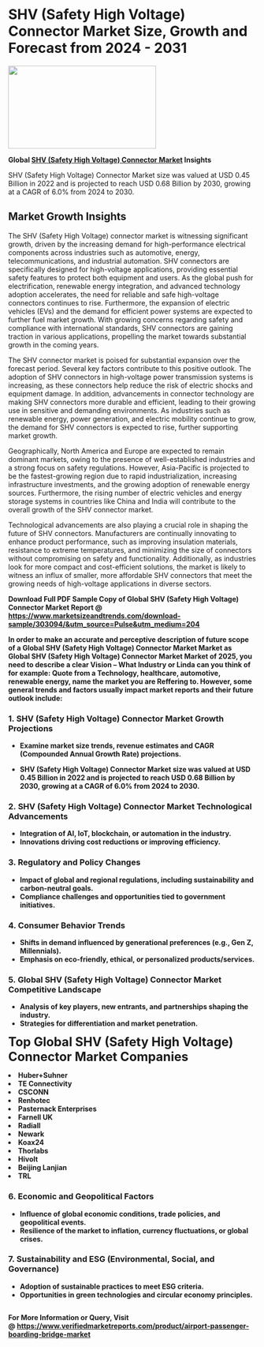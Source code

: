 <H1>SHV (Safety High Voltage) Connector Market Size, Growth and Forecast from 2024 - 2031</H1><img class="aligncenter size-medium wp-image-584254" src="https://thirdeyenews.in/wp-content/uploads/2024/09/Global-Market-Research-300x168.jpeg" alt="" width="300" height="168" /><p><strong>Global&nbsp;<a href="https://www.marketsizeandtrends.com/download-sample/303094/&amp;utm_source=Pulse&amp;utm_medium=204">SHV (Safety High Voltage) Connector Market</a> Insights</strong></p><p>SHV (Safety High Voltage) Connector Market size was valued at USD 0.45 Billion in 2022 and is projected to reach USD 0.68 Billion by 2030, growing at a CAGR of 6.0% from 2024 to 2030.</p><p><h2>Market Growth Insights</h2> <p>The SHV (Safety High Voltage) connector market is witnessing significant growth, driven by the increasing demand for high-performance electrical components across industries such as automotive, energy, telecommunications, and industrial automation. SHV connectors are specifically designed for high-voltage applications, providing essential safety features to protect both equipment and users. As the global push for electrification, renewable energy integration, and advanced technology adoption accelerates, the need for reliable and safe high-voltage connectors continues to rise. Furthermore, the expansion of electric vehicles (EVs) and the demand for efficient power systems are expected to further fuel market growth. With growing concerns regarding safety and compliance with international standards, SHV connectors are gaining traction in various applications, propelling the market towards substantial growth in the coming years.</p> <p><strong></strong></p> <p>The SHV connector market is poised for substantial expansion over the forecast period. Several key factors contribute to this positive outlook. The adoption of SHV connectors in high-voltage power transmission systems is increasing, as these connectors help reduce the risk of electric shocks and equipment damage. In addition, advancements in connector technology are making SHV connectors more durable and efficient, leading to their growing use in sensitive and demanding environments. As industries such as renewable energy, power generation, and electric mobility continue to grow, the demand for SHV connectors is expected to rise, further supporting market growth.</p> <p>Geographically, North America and Europe are expected to remain dominant markets, owing to the presence of well-established industries and a strong focus on safety regulations. However, Asia-Pacific is projected to be the fastest-growing region due to rapid industrialization, increasing infrastructure investments, and the growing adoption of renewable energy sources. Furthermore, the rising number of electric vehicles and energy storage systems in countries like China and India will contribute to the overall growth of the SHV connector market.</p> <p>Technological advancements are also playing a crucial role in shaping the future of SHV connectors. Manufacturers are continually innovating to enhance product performance, such as improving insulation materials, resistance to extreme temperatures, and minimizing the size of connectors without compromising on safety and functionality. Additionally, as industries look for more compact and cost-efficient solutions, the market is likely to witness an influx of smaller, more affordable SHV connectors that meet the growing needs of high-voltage applications in diverse sectors.</p> <p><strong></p><p><span class=""><strong>Download Full PDF Sample Copy of Global SHV (Safety High Voltage) Connector Market Report</strong> @ <a href="https://www.marketsizeandtrends.com/download-sample/303094/&amp;utm_source=Pulse&amp;utm_medium=204" target="_blank">https://www.marketsizeandtrends.com/download-sample/303094/&amp;utm_source=Pulse&amp;utm_medium=204</a></span></p><p>In order to make an accurate and perceptive description of future scope of a Global&nbsp;SHV (Safety High Voltage) Connector Market Market as Global&nbsp;SHV (Safety High Voltage) Connector Market Market of 2025, you need to describe a clear Vision &ndash; What Industry or Linda can you think of for example: Quote from a Technology, healthcare, automotive, renewable energy, name the market you are Reffering to. However, some general trends and factors usually impact market reports and their future outlook include:</p><h3>1.&nbsp;<strong>SHV (Safety High Voltage) Connector Market Growth Projections</strong></h3><ul><li>Examine market size trends, revenue estimates and CAGR (Compounded Annual Growth Rate) projections.</li><li><p>SHV (Safety High Voltage) Connector Market size was valued at USD 0.45 Billion in 2022 and is projected to reach USD 0.68 Billion by 2030, growing at a CAGR of 6.0% from 2024 to 2030.</p></li></ul><h3>2.&nbsp;<strong>SHV (Safety High Voltage) Connector Market Technological Advancements</strong></h3><ul><li>Integration of AI, IoT, blockchain, or automation in the industry.</li><li>Innovations driving cost reductions or improving efficiency.</li></ul><h3>3.&nbsp;<strong>Regulatory and Policy Changes</strong></h3><ul><li>Impact of global and regional regulations, including sustainability and carbon-neutral goals.</li><li>Compliance challenges and opportunities tied to government initiatives.</li></ul><h3>4.&nbsp;<strong>Consumer Behavior Trends</strong></h3><ul><li>Shifts in demand influenced by generational preferences (e.g., Gen Z, Millennials).</li><li>Emphasis on eco-friendly, ethical, or personalized products/services.</li></ul><h3>5.&nbsp;<strong>Global SHV (Safety High Voltage) Connector Market Competitive Landscape</strong></h3><ul><li>Analysis of key players, new entrants, and partnerships shaping the industry.</li><li>Strategies for differentiation and market penetration.</li></ul><p data-pm-slice="1 1 []"><span style="color: inherit; font-family: inherit; font-size: 25px;">Top Global SHV (Safety High Voltage) Connector Market Companies</span></p><div class="" data-test-id=""><p><li>Huber+Suhner</li><li> TE Connectivity</li><li> CSCONN</li><li> Renhotec</li><li> Pasternack Enterprises</li><li> Farnell UK</li><li> Radiall</li><li> Newark</li><li> Koax24</li><li> Thorlabs</li><li> Hivolt</li><li> Beijing Lanjian</li><li> TRL</li></p></div><h3>6.&nbsp;<strong>Economic and Geopolitical Factors</strong></h3><ul><li>Influence of global economic conditions, trade policies, and geopolitical events.</li><li>Resilience of the market to inflation, currency fluctuations, or global crises.</li></ul><h3>7.&nbsp;<strong>Sustainability and ESG (Environmental, Social, and Governance)</strong></h3><ul><li>Adoption of sustainable practices to meet ESG criteria.</li><li>Opportunities in green technologies and circular economy principles.</li></ul><h2><strong style="font-size: 14px;">For More Information or Query, Visit @&nbsp;</strong><a style="background-color: #ffffff; font-size: 14px;" href="https://www.marketsizeandtrends.com/report/shv-safety-high-voltage-connector-market/" target="_blank">https://www.verifiedmarketreports.com/product/airport-passenger-boarding-bridge-market</a></h2>
